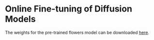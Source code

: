 # Online Fine-tuning of Diffusion Models


The weights for the pre-trained flowers model can be downloaded [here](https://drive.google.com/file/d/1jawOxXaToKEzoQJ3DA8uMdqNXmZIUC-Z/view?usp=sharing).